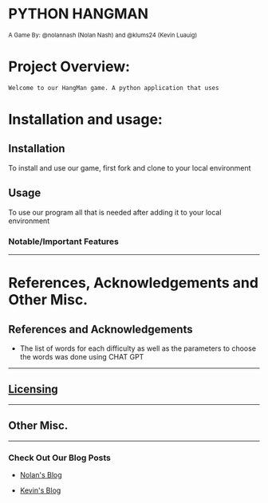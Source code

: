 # PYTHON HANGMAN
<sub>A Game By: @nolannash (Nolan Nash) and @klums24 (Kevin Luauig) </sub>

# Project Overview:
    Welcome to our HangMan game. A python application that uses 
# Installation and usage:
## Installation
To install and use our game, first fork and clone to your local environment

## Usage
To use our program all that is needed after adding it to your local environment 
### Notable/Important Features

---
# References, Acknowledgements and Other Misc.
## References and Acknowledgements
- The list of words for each difficulty as well as the parameters to choose the words was done using CHAT GPT

--------------------------
## [Licensing](/LICENSE)
-------------
## Other Misc.
----------
### Check Out Our Blog Posts
* [Nolan's Blog]()

* [Kevin's Blog]()